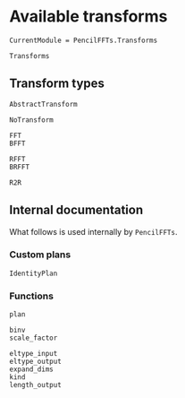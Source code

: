 # Available transforms

```@meta
CurrentModule = PencilFFTs.Transforms
```

```@docs
Transforms
```

## Transform types

```@docs
AbstractTransform

NoTransform

FFT
BFFT

RFFT
BRFFT

R2R
```

## Internal documentation

What follows is used internally by `PencilFFTs`.

### Custom plans

```@docs
IdentityPlan
```

### Functions

```@docs
plan

binv
scale_factor

eltype_input
eltype_output
expand_dims
kind
length_output
```
